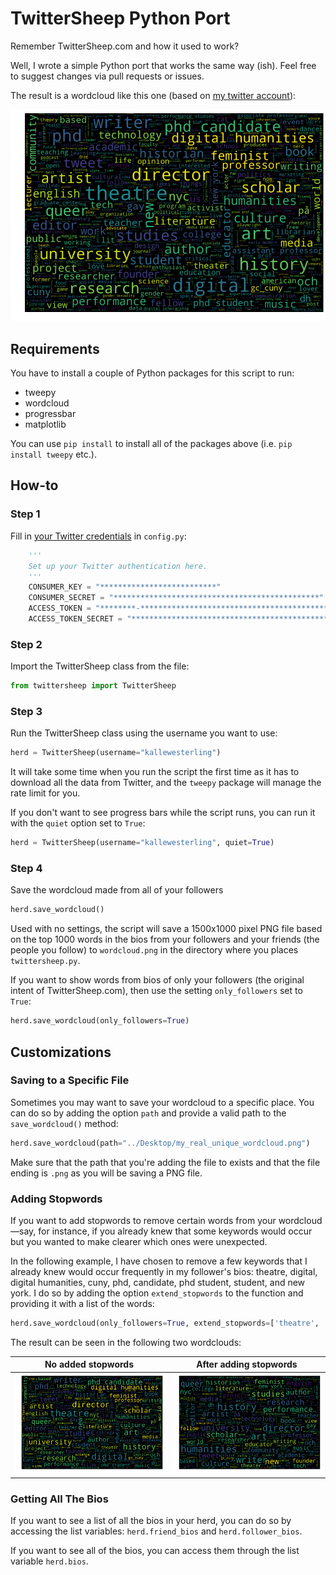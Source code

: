 # TwitterSheep Python Port

Remember TwitterSheep.com and how it used to work? 

Well, I wrote a simple Python port that works the same way (ish). Feel free to suggest changes via pull requests or issues.

The result is a wordcloud like this one (based on [my twitter account](http://www.twitter.com/kallewesterling)):

![Image showing an example of my wordcloud generated using the script.](images/my_wordcloud.png)

## Requirements

You have to install a couple of Python packages for this script to run:
- tweepy
- wordcloud
- progressbar
- matplotlib

You can use `pip install` to install all of the packages above (i.e. `pip install tweepy` etc.).

## How-to

### Step 1

Fill in [your Twitter credentials](https://developer.twitter.com/en/apply-for-access.html) in `config.py`:

```python
    '''
    Set up your Twitter authentication here.
    '''
    CONSUMER_KEY = "**************************"
    CONSUMER_SECRET = "**********************************************"
    ACCESS_TOKEN = "********-**********************************************"
    ACCESS_TOKEN_SECRET = "**********************************************"
```

### Step 2

Import the TwitterSheep class from the file:

```python
from twittersheep import TwitterSheep
```

### Step 3

Run the TwitterSheep class using the username you want to use:

```python
herd = TwitterSheep(username="kallewesterling")
```

It will take some time when you run the script the first time as it has to download all the data from Twitter, and the `tweepy` package will manage the rate limit for you.

If you don't want to see progress bars while the script runs, you can run it with the `quiet` option set to `True`:

```python
herd = TwitterSheep(username="kallewesterling", quiet=True)
```

### Step 4

Save the wordcloud made from all of your followers

```python
herd.save_wordcloud()
```

Used with no settings, the script will save a 1500x1000 pixel PNG file based on the top 1000 words in the bios from your followers and your friends (the people you follow) to `wordcloud.png` in the directory where you places `twittersheep.py`.

If you want to show words from bios of only your followers (the original intent of TwitterSheep.com), then use the setting `only_followers` set to `True`:

```python
herd.save_wordcloud(only_followers=True)
```

## Customizations

### Saving to a Specific File

Sometimes you may want to save your wordcloud to a specific place. You can do so by adding the option `path` and provide a valid path to the `save_wordcloud()` method:

```python
herd.save_wordcloud(path="../Desktop/my_real_unique_wordcloud.png")
```

Make sure that the path that you're adding the file to exists and that the file ending is `.png` as you will be saving a PNG file.


### Adding Stopwords

If you want to add stopwords to remove certain words from your wordcloud—say, for instance, if you already knew that some keywords would occur but you wanted to make clearer which ones were unexpected.

In the following example, I have chosen to remove a few keywords that I already knew would occur frequently in my follower's bios: theatre, digital, digital humanities, cuny, phd, candidate, phd student, student, and new york. I do so by adding the option `extend_stopwords` to the function and providing it with a list of the words:

```python
herd.save_wordcloud(only_followers=True, extend_stopwords=['theatre', 'digital', 'digital humanities', 'cuny', 'phd', 'candidate', 'phd student', 'student', 'new york'])
```

The result can be seen in the following two wordclouds:

No added stopwords             |  After adding stopwords
:-------------------------:|:-------------------------:
![](images/my_wordcloud.png)  |  ![](images/my_wordcloud_after_filtering.png)


### Getting All The Bios

If you want to see a list of all the bios in your herd, you can do so by accessing the list variables: `herd.friend_bios` and `herd.follower_bios`.

If you want to see all of the bios, you can access them through the list variable `herd.bios`.
